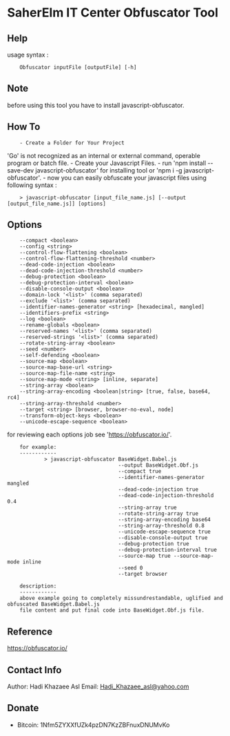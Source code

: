 SaherElm IT Center Obfuscator Tool
===================================

Help
------

usage syntax :

        Obfuscator inputFile [outputFile] [-h]

Note
-----

before using this tool you have to
install javascript-obfuscator.

How To
--------

        - Create a Folder for Your Project
'Go' is not recognized as an internal or external command,
operable program or batch file.
        - Create your Javascript Files.
        - run 'npm install --save-dev javascript-obfuscator' for installing tool or 'npm i -g javascript-obfuscator'.
        - now you can easily obfuscate your javascript files using following syntax :

        > javascript-obfuscator [input_file_name.js] [--output [output_file_name.js]] [options]

Options
---------

        --compact <boolean>
        --config <string>
        --control-flow-flattening <boolean>
        --control-flow-flattening-threshold <number>
        --dead-code-injection <boolean>
        --dead-code-injection-threshold <number>
        --debug-protection <boolean>
        --debug-protection-interval <boolean>
        --disable-console-output <boolean>
        --domain-lock '<list>' (comma separated)
        --exclude '<list>' (comma separated)
        --identifier-names-generator <string> [hexadecimal, mangled]
        --identifiers-prefix <string>
        --log <boolean>
        --rename-globals <boolean>
        --reserved-names '<list>' (comma separated)
        --reserved-strings '<list>' (comma separated)
        --rotate-string-array <boolean>
        --seed <number>
        --self-defending <boolean>
        --source-map <boolean>
        --source-map-base-url <string>
        --source-map-file-name <string>
        --source-map-mode <string> [inline, separate]
        --string-array <boolean>
        --string-array-encoding <boolean|string> [true, false, base64, rc4]
        --string-array-threshold <number>
        --target <string> [browser, browser-no-eval, node]
        --transform-object-keys <boolean>
        --unicode-escape-sequence <boolean>

for reviewing each options job see 'https://obfuscator.io/'.

        for example:
        ------------
                > javascript-obfuscator BaseWidget.Babel.js
                                        --output BaseWidget.Obf.js
                                        --compact true
                                        --identifier-names-generator mangled
                                        --dead-code-injection true
                                        --dead-code-injection-threshold 0.4
                                        --string-array true
                                        --rotate-string-array true
                                        --string-array-encoding base64
                                        --string-array-threshold 0.8
                                        --unicode-escape-sequence true
                                        --disable-console-output true
                                        --debug-protection true
                                        --debug-protection-interval true
                                        --source-map true --source-map-mode inline
                                        --seed 0
                                        --target browser

        description:
        ------------
        above example going to completely missundrestandable, uglified and obfuscated BaseWidget.Babel.js
        file content and put final code into BaseWidget.Obf.js file.

Reference
-----------

https://obfuscator.io/

Contact Info
-----------

Author: Hadi Khazaee Asl
Email: Hadi_Khazaee_asl@yahoo.com

Donate
-------

- Bitcoin: 1Nfm5ZYXXfUZk4pzDN7KzZBFnuxDNUMvKo